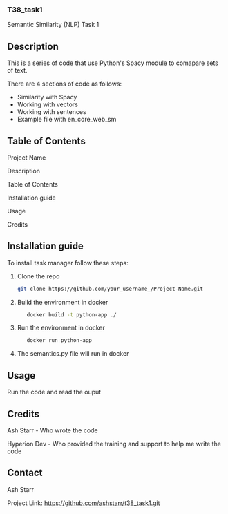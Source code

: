 ### T38_task1

Semantic Similarity (NLP) Task 1

## Description

This is a series of code that use Python's Spacy module to comapare sets of text.

There are 4 sections of code as follows:
- Similarity with Spacy
- Working with vectors
- Working with sentences
- Example file with en_core_web_sm

## Table of Contents

Project Name

Description

Table of Contents

Installation guide

Usage

Credits

## Installation guide

To install task manager follow these steps:

1. Clone the repo

   ```sh
   git clone https://github.com/your_username_/Project-Name.git
   ```

2. Build the environment in docker
   ```sh
      docker build -t python-app ./
   ```

3. Run the environment in docker
   ```sh
      docker run python-app
   ```

4. The semantics.py file will run in docker

## Usage
Run the code and read the ouput

## Credits
Ash Starr - Who wrote the code

Hyperion Dev - Who provided the training and support to help me write the code

## Contact
Ash Starr

Project Link: https://github.com/ashstarr/t38_task1.git
